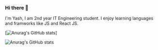 ### Hi there 👋

I'm Yash, I am 2nd year IT Engineering student. I enjoy learning languages and framworks like JS and React JS.

[![Anurag's GitHub stats](https://github-readme-stats.vercel.app/api?username=yashh33)]

![Anurag's GitHub stats](https://github-readme-stats.vercel.app/api?username=yashh33&hide=contribs,prs)

